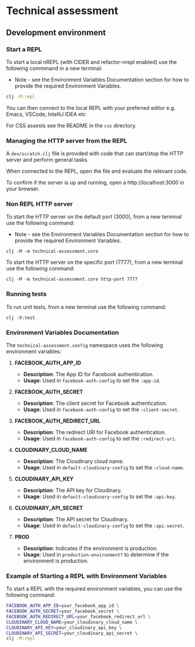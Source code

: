 # Technical assessment

## Development environment

### Start a REPL

To start a local nREPL (with CIDER and refactor-nrepl enabled) use the following
commmand in a new terminal:

* Note - see the Environment Variables Documentation section for how to provide the required
Environment Variables.

```bash
clj -M:repl
```

You can then connect to the local REPL with your preferred editor e.g. Emacs,
VSCode, IntelliJ IDEA etc

For CSS assests see the README in the `css` directory.

### Managing the HTTP server from the REPL

A `dev/scratch.clj` file is provided with code that can start/stop
the HTTP server and perform general tasks.

When connected to the REPL, open the file and evaluate the relevant code.

To confirm if the server is up and running, open a http://localhost:3000 in your browser.

### Non REPL HTTP server

To start the HTTP server on the default port (3000),  from a new terminal use the following command:

* Note - see the Environment Variables Documentation section for how to provide the required
Environment Variables.

```
clj -M -m technical-assessment.core
```

To start the HTTP server on the specific port (7777), from a new terminal use the following command:

```
clj -M -m technical-assessment.core http-port 7777
```

### Running tests

To run unit tests, from a new terminal use the following command:

```
clj -X:test
```

### Environment Variables Documentation

The `technical-assessment.config` namespace uses the following environment variables:

1. **FACEBOOK_AUTH_APP_ID**
   - **Description**: The App ID for Facebook authentication.
   - **Usage**: Used in `facebook-auth-config` to set the `:app-id`.

2. **FACEBOOK_AUTH_SECRET**
   - **Description**: The client secret for Facebook authentication.
   - **Usage**: Used in `facebook-auth-config` to set the `:client-secret`.

3. **FACEBOOK_AUTH_REDIRECT_URL**
   - **Description**: The redirect URI for Facebook authentication.
   - **Usage**: Used in `facebook-auth-config` to set the `:redirect-uri`.

4. **CLOUDINARY_CLOUD_NAME**
   - **Description**: The Cloudinary cloud name.
   - **Usage**: Used in `default-cloudinary-config` to set the `:cloud-name`.

5. **CLOUDINARY_API_KEY**
   - **Description**: The API key for Cloudinary.
   - **Usage**: Used in `default-cloudinary-config` to set the `:api-key`.

6. **CLOUDINARY_API_SECRET**
   - **Description**: The API secret for Cloudinary.
   - **Usage**: Used in `default-cloudinary-config` to set the `:api-secret`.

7. **PROD**
   - **Description**: Indicates if the environment is production.
   - **Usage**: Used in `production-environment?` to determine if the environment is production.

### Example of Starting a REPL with Environment Variables

To start a REPL with the required environment variables, you can use the following command:

```sh
FACEBOOK_AUTH_APP_ID=your_facebook_app_id \
FACEBOOK_AUTH_SECRET=your_facebook_secret \
FACEBOOK_AUTH_REDIRECT_URL=your_facebook_redirect_url \
CLOUDINARY_CLOUD_NAME=your_cloudinary_cloud_name \
CLOUDINARY_API_KEY=your_cloudinary_api_key \
CLOUDINARY_API_SECRET=your_cloudinary_api_secret \
clj -M:repl
```
